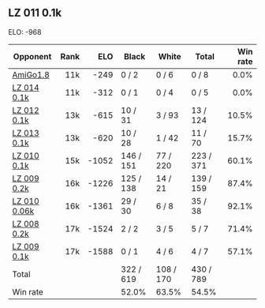 ## LZ 011 0.1k ##

ELO: -968

Opponent | Rank | ELO | Black | White | Total | Win rate
---------|-----:|----:|-------|-------|-------|-------:
[AmiGo1.8](AmiGo1.8.md) | 11k | -249 | 0 / 2 | 0 / 6 | 0 / 8 | 0.0%
[LZ 014 0.1k](LZ%20014%200.1k.md) | 11k | -312 | 0 / 1 | 0 / 4 | 0 / 5 | 0.0%
[LZ 012 0.1k](LZ%20012%200.1k.md) | 13k | -615 | 10 / 31 | 3 / 93 | 13 / 124 | 10.5%
[LZ 013 0.1k](LZ%20013%200.1k.md) | 13k | -620 | 10 / 28 | 1 / 42 | 11 / 70 | 15.7%
[LZ 010 0.1k](LZ%20010%200.1k.md) | 15k | -1052 | 146 / 151 | 77 / 220 | 223 / 371 | 60.1%
[LZ 009 0.2k](LZ%20009%200.2k.md) | 16k | -1226 | 125 / 138 | 14 / 21 | 139 / 159 | 87.4%
[LZ 010 0.06k](LZ%20010%200.06k.md) | 16k | -1361 | 29 / 30 | 6 / 8 | 35 / 38 | 92.1%
[LZ 008 0.2k](LZ%20008%200.2k.md) | 17k | -1524 | 2 / 2 | 3 / 5 | 5 / 7 | 71.4%
[LZ 009 0.1k](LZ%20009%200.1k.md) | 17k | -1588 | 0 / 1 | 4 / 6 | 4 / 7 | 57.1%
Total | | | 322 / 619 | 108 / 170 | 430 / 789 | 
Win rate| | | 52.0% | 63.5% | 54.5% | 
